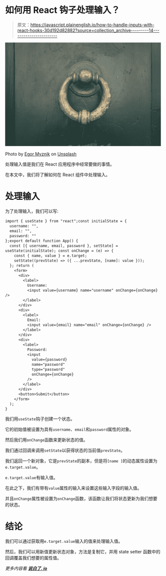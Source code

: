 # 如何用 React 钩子处理输入？

> 原文：<https://javascript.plainenglish.io/how-to-handle-inputs-with-react-hooks-30d192d82882?source=collection_archive---------14----------------------->

![](img/e3820704397460380404bc7606a2e918.png)

Photo by [Egor Myznik](https://unsplash.com/@vonshnauzer?utm_source=medium&utm_medium=referral) on [Unsplash](https://unsplash.com?utm_source=medium&utm_medium=referral)

处理输入值是我们在 React 应用程序中经常要做的事情。

在本文中，我们将了解如何在 React 组件中处理输入。

# 处理输入

为了处理输入，我们可以写:

```
import { useState } from "react";const initialState = {
  username: "",
  email: "",
  password: ""
};export default function App() {
  const [{ username, email, password }, setState] = useState(initialState); const onChange = (e) => {
    const { name, value } = e.target;
    setState((prevState) => ({ ...prevState, [name]: value }));
  }; return (
    <form>
      <div>
        <label>
          Username:
          <input value={username} name="username" onChange={onChange} />
        </label>
      </div>
      <div>
        <label>
          Email:
          <input value={email} name="email" onChange={onChange} />
        </label>
      </div>
      <div>
        <label>
          Password:
          <input
            value={password}
            name="password"
            type="password"
            onChange={onChange}
          />
        </label>
      </div>
      <button>Submit</button>
    </form>
  );
}
```

我们用`useState`钩子创建一个状态。

它的初始值被设置为具有`username`、`email`和`password`属性的对象。

然后我们用`onChange`函数来更新状态的值。

我们通过回调来调用`setState`以获得状态的当前值`prevState`。

我们返回一个新对象，它是`prevState`的副本，但是将`[name ]`的动态属性设置为`e.target.value`。

`e.target.value`有输入值。

在此之下，我们有带有`value`属性的输入来设置这些输入字段的输入值。

并且`onChange`属性被设置为`onChange`函数，该函数让我们将状态更新为我们想要的状态。

# 结论

我们可以通过获取用`e.target.value`输入的值来处理输入值。

然后，我们可以用新值更新状态对象，方法是复制它，并用 state setter 函数中的回调覆盖我们想要的属性值。

*更多内容看* [***说白了. io***](https://plainenglish.io/)